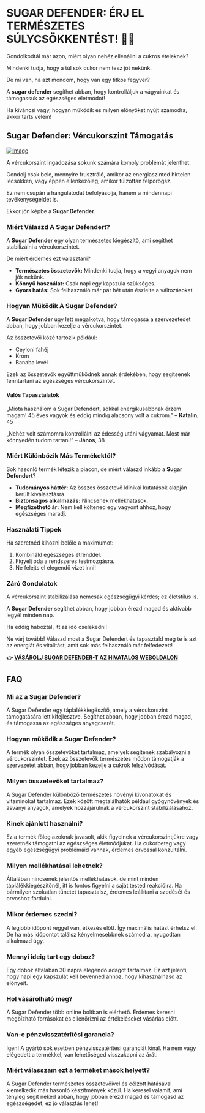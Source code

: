# SUGAR DEFENDER: ÉRJ EL TERMÉSZETES SÚLYCSÖKKENTÉST! 🌱💪

Gondolkodtál már azon, miért olyan nehéz ellenállni a cukros ételeknek? 

Mindenki tudja, hogy a túl sok cukor nem tesz jót nekünk. 

De mi van, ha azt mondom, hogy van egy titkos fegyver? 

A **sugar defender** segíthet abban, hogy kontrolláljuk a vágyainkat és támogassuk az egészséges életmódot! 

Ha kíváncsi vagy, hogyan működik és milyen előnyöket nyújt számodra, akkor tarts velem!

## Sugar Defender: Vércukorszint Támogatás

[![Image](https://sugardefender24.com/assets/img/person1.jpg)](https://gchaffi.com/dR7IIm7Y)

A vércukorszint ingadozása sokunk számára komoly problémát jelenthet. 

Gondolj csak bele, mennyire frusztráló, amikor az energiaszinted hirtelen lecsökken, vagy éppen ellenkezőleg, amikor túlzottan felpörögsz. 

Ez nem csupán a hangulatodat befolyásolja, hanem a mindennapi tevékenységeidet is.

Ekkor jön képbe a **Sugar Defender**.

### Miért Válaszd A Sugar Defendert?

A **Sugar Defender** egy olyan természetes kiegészítő, ami segíthet stabilizálni a vércukorszintet. 

De miért érdemes ezt választani? 

- **Természetes összetevők:** Mindenki tudja, hogy a vegyi anyagok nem jók nekünk. 
- **Könnyű használat:** Csak napi egy kapszula szükséges.
- **Gyors hatás:** Sok felhasználó már pár hét után észlelte a változásokat.

### Hogyan Működik A Sugar Defender?

A **Sugar Defender** úgy lett megalkotva, hogy támogassa a szervezetedet abban, hogy jobban kezelje a vércukorszintet.

Az összetevői közé tartozik például:

- Ceyloni fahéj
- Króm
- Banaba levél

Ezek az összetevők együttműködnek annak érdekében, hogy segítsenek fenntartani az egészséges vércukorszintet. 

#### Valós Tapasztalatok

„Mióta használom a Sugar Defendert, sokkal energikusabbnak érzem magam! 45 éves vagyok és eddig mindig alacsony volt a cukrom.” – **Katalin**, 45

„Nehéz volt számomra kontrollálni az édesség utáni vágyamat. Most már könnyedén tudom tartani!” – **János**, 38

### Miért Különbözik Más Termékektől?

Sok hasonló termék létezik a piacon, de miért válaszd inkább a **Sugar Defendert**?

- **Tudományos háttér:** Az összes összetevő klinikai kutatások alapján került kiválasztásra.
- **Biztonságos alkalmazás:** Nincsenek mellékhatások.
- **Megfizethető ár:** Nem kell költened egy vagyont ahhoz, hogy egészséges maradj.

### Használati Tippek

Ha szeretnéd kihozni belőle a maximumot:

1. Kombináld egészséges étrenddel.
2. Figyelj oda a rendszeres testmozgásra.
3. Ne felejts el elegendő vizet inni!

### Záró Gondolatok

A vércukorszint stabilizálása nemcsak egészségügyi kérdés; ez életstílus is. 

A **Sugar Defender** segíthet abban, hogy jobban érezd magad és aktívabb legyél minden nap.

Ha eddig haboztál, itt az idő cselekedni!

Ne várj tovább! Válaszd most a Sugar Defendert és tapasztald meg te is azt az energiát és vitalitást, amit sok más felhasználó már felfedezett!



**👉 [VÁSÁROLJ SUGAR DEFENDER-T AZ HIVATALOS WEBOLDALON](https://gchaffi.com/dR7IIm7Y)**

## FAQ

### Mi az a Sugar Defender?
A Sugar Defender egy táplálékkiegészítő, amely a vércukorszint támogatására lett kifejlesztve. Segíthet abban, hogy jobban érezd magad, és támogassa az egészséges anyagcserét.

### Hogyan működik a Sugar Defender?
A termék olyan összetevőket tartalmaz, amelyek segítenek szabályozni a vércukorszintet. Ezek az összetevők természetes módon támogatják a szervezetet abban, hogy jobban kezelje a cukrok felszívódását.

### Milyen összetevőket tartalmaz?
A Sugar Defender különböző természetes növényi kivonatokat és vitaminokat tartalmaz. Ezek között megtalálhatók például gyógynövények és ásványi anyagok, amelyek hozzájárulnak a vércukorszint stabilizálásához.

### Kinek ajánlott használni?
Ez a termék főleg azoknak javasolt, akik figyelnek a vércukorszintjükre vagy szeretnék támogatni az egészséges életmódjukat. Ha cukorbeteg vagy egyéb egészségügyi problémáid vannak, érdemes orvossal konzultálni.

### Milyen mellékhatásai lehetnek?
Általában nincsenek jelentős mellékhatások, de mint minden táplálékkiegészítőnél, itt is fontos figyelni a saját tested reakcióira. Ha bármilyen szokatlan tünetet tapasztalsz, érdemes leállítani a szedését és orvoshoz fordulni.

### Mikor érdemes szedni?
A legjobb időpont reggel van, étkezés előtt. Így maximális hatást érhetsz el. De ha más időpontot találsz kényelmesebbnek számodra, nyugodtan alkalmazd úgy.

### Mennyi ideig tart egy doboz?
Egy doboz általában 30 napra elegendő adagot tartalmaz. Ez azt jelenti, hogy napi egy kapszulát kell bevenned ahhoz, hogy kihasználhasd az előnyeit.

### Hol vásárolható meg?
A Sugar Defender több online boltban is elérhető. Érdemes keresni megbízható forrásokat és ellenőrizni az értékeléseket vásárlás előtt.

### Van-e pénzvisszatérítési garancia?
Igen! A gyártó sok esetben pénzvisszatérítési garanciát kínál. Ha nem vagy elégedett a termékkel, van lehetőséged visszakapni az árát.

### Miért válasszam ezt a terméket mások helyett?
A Sugar Defender természetes összetevőivel és célzott hatásával kiemelkedik más hasonló készítmények közül. Ha keresel valamit, ami tényleg segít neked abban, hogy jobban érezd magad és támogasd az egészségedet, ez jó választás lehet!